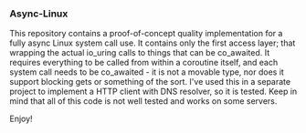 ### Async-Linux

This repository contains a proof-of-concept quality implementation for a fully async Linux system call use. It contains only the first access layer; that wrapping the actual io\_uring calls to things that can be co\_awaited. It requires everything to be called from within a coroutine itself, and each system call needs to be co\_awaited - it is not a movable type, nor does it support blocking gets or something of the sort. I've used this in a separate project to implement a HTTP client with DNS resolver, so it is tested. Keep in mind that all of this code is not well tested and works on some servers. 

Enjoy!
